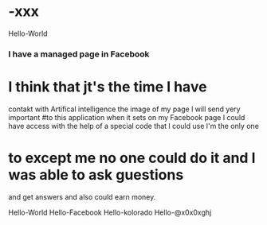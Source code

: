 # -xxx
Hello-World
###   l have a managed page in Facebook
# l think that jt's the time l have
contakt with Artifical intelligence
the image of my page l will send yery important
#to this application when it sets on my
Facebook page l could have access with
the help of a special code that l could use l'm the only one
# to except me no one could do it and l was able to ask guestions
and get answers and also could earn money.

Hello-World Hello-Facebook Hello-kolorado Hello-@x0x0xghj





